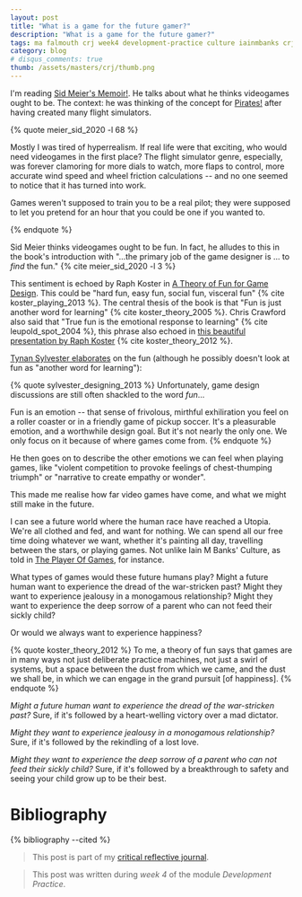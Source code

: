 ```yaml
---
layout: post
title: "What is a game for the future gamer?"
description: "What is a game for the future gamer?"
tags: ma falmouth crj week4 development-practice culture iainmbanks crj-affective crj-procedural
category: blog
# disqus_comments: true
thumb: /assets/masters/crj/thumb.png
---
```


I'm reading [Sid Meier's Memoir!](https://civilization.com/en-GB/news/entries/sid-meier-s-memoir-a-life-in-computer-games-is-now-available/). He talks about what he thinks videogames ought to be. The context: he was thinking of the concept for [Pirates!](https://2k.com/en-US/game/sid-meiers-pirates/) after having created many flight simulators.

{% quote meier_sid_2020 -l 68 %}

Mostly I was tired of hyperrealism. If real life were that exciting, who would need videogames in the first place? The flight simulator genre, especially, was forever clamoring for more dials to watch, more flaps to control, more accurate wind speed and wheel friction calculations -- <span class="highlight">and no one seemed to notice that it has turned into work.</span>

Games weren't supposed to train you to be a real pilot; they were supposed to let you pretend for an hour that you could be one if you wanted to.

{% endquote %}

Sid Meier thinks videogames ought to be fun. In fact, he alludes to this in the book's introduction with "...the primary job of the game designer is ... to *find* the fun." {% cite meier_sid_2020 -l 3 %}

This sentiment is echoed by Raph Koster in [A Theory of Fun for Game Design](https://www.oreilly.com/library/view/theory-of-fun/9781449363208/). This could be "hard fun, easy fun, social fun, visceral fun" {% cite koster_playing_2013 %}. The central thesis of the book is that "Fun is just another word for learning" {% cite koster_theory_2005 %}. Chris Crawford also said that "True fun is the emotional response to learning" {% cite leupold_spot_2004 %}, this phrase also echoed in [this beautiful presentation by Raph Koster](https://www.raphkoster.com/gaming/gdco12/Koster_Raph_Theory_Fun_10.pdf) {% cite koster_theory_2012 %}.


[Tynan Sylvester elaborates](https://tynansylvester.com/book/) on the fun (although he possibly doesn't look at fun as "another word for learning"):

{% quote sylvester_designing_2013 %}
Unfortunately, game design discussions are still often shackled to the word *fun*...

Fun is an emotion -- that sense of frivolous, mirthful exhiliration you feel on a roller coaster or in a friendly game of pickup soccer. It's a pleasurable emotion, and a worthwhile design goal. But it's not nearly the only one. We only focus on it because of where games come from.
{% endquote %}

He then goes on to describe the other emotions we can feel when playing games, like "violent competition to provoke feelings of chest-thumping triumph" or "narrative to create empathy or wonder".

This made me realise how far video games have come, and what we might still make in the future.

I can see a future world where the human race have reached a Utopia. We're all clothed and fed, and want for nothing. We can spend all our free time doing whatever we want, whether it's painting all day, travelling between the stars, or playing games. Not unlike Iain M Banks' Culture, as told in [The Player Of Games](https://www.hachette.co.uk/titles/iain-m-banks-3/the-player-of-games/9780748110063/), for instance.

What types of games would these future humans play? Might a future human want to experience the dread of the war-stricken past? Might they want to experience jealousy in a monogamous relationship? Might they want to experience the deep sorrow of a parent who can not feed their sickly child?

Or would we always want to experience happiness?

{% quote koster_theory_2012 %}
To me, a theory of fun says that games are in many ways not just deliberate practice machines, not just a swirl of systems, but a space between the dust from which we came, and the dust we shall be, in which we can engage in the grand pursuit [of happiness].
{% endquote %}

*Might a future human want to experience the dread of the war-stricken past?* <span class="highlight">Sure, if it's followed by a heart-welling victory over a mad dictator.</span>

*Might they want to experience jealousy in a monogamous relationship?* <span class="highlight">Sure, if it's followed by the rekindling of a lost love.</span>

*Might they want to experience the deep sorrow of a parent who can not feed their sickly child?* <span class="highlight">Sure, if it's followed by a breakthrough to safety and seeing your child grow up to be their best.</span>

# Bibliography

{% bibliography --cited %}

> This post is part of my [critical reflective journal](/tags#crj).

> This post was written during _week 4_ of the module _Development Practice_.
